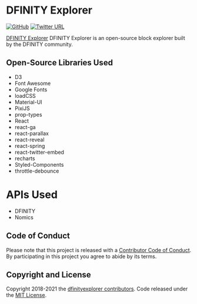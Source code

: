 # DFINITY Explorer
[![GitHub](https://img.shields.io/github/license/mashape/apistatus.svg)](https://github.com/dfinityexplorer/dfinityexplorer-dashboard/blob/main/LICENSE)
[![Twitter URL](https://img.shields.io/twitter/url/http/shields.io.svg?style=social)](https://twitter.com/dfinityexplorer)

[DFINITY Explorer](https://www.dfinityexplorer.org/) DFINITY Explorer is an open-source block explorer built by the DFINITY community.

## Open-Source Libraries Used
* D3
* Font Awesome
* Google Fonts
* loadCSS
* Material-UI
* PixiJS
* prop-types
* React
* react-ga
* react-parallax
* react-reveal
* react-spring
* react-twitter-embed
* recharts
* Styled-Components
* throttle-debounce

# APIs Used
* DFINITY
* Nomics

## Code of Conduct

Please note that this project is released with a [Contributor Code of Conduct](https://github.com/dfinityexplorer/dfinityexplorer-dashboard/blob/main/CODE_OF_CONDUCT.md). By participating in this project you agree to abide by its terms.

## Copyright and License

Copyright 2018-2021 the [dfinityexplorer contributors](https://github.com/dfinityexplorer/dfinityexplorer-dashboard/graphs/contributors). Code released under the [MIT License](https://github.com/dfinityexplorer/dfinityexplorer-dashboard/blob/main/LICENSE).
